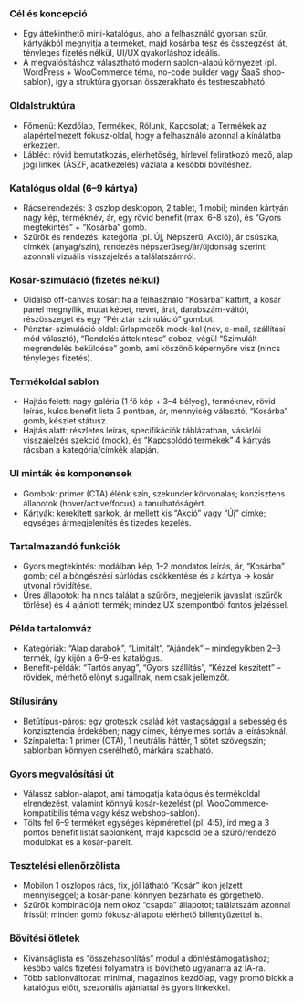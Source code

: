 ### Cél és koncepció
- Egy áttekinthető mini-katalógus, ahol a felhasználó gyorsan szűr, kártyákból megnyitja a terméket, majd kosárba tesz és összegzést lát, tényleges fizetés nélkül, UI/UX gyakorláshoz ideális.
- A megvalósításhoz választható modern sablon-alapú környezet (pl. WordPress + WooCommerce téma, no-code builder vagy SaaS shop-sablon), így a struktúra gyorsan összerakható és testreszabható.

### Oldalstruktúra
- Főmenü: Kezdőlap, Termékek, Rólunk, Kapcsolat; a Termékek az alapértelmezett fókusz-oldal, hogy a felhasználó azonnal a kínálatba érkezzen.
- Lábléc: rövid bemutatkozás, elérhetőség, hírlevél feliratkozó mező, alap jogi linkek (ÁSZF, adatkezelés) vázlata a későbbi bővítéshez.

### Katalógus oldal (6–9 kártya)
- Rácselrendezés: 3 oszlop desktopon, 2 tablet, 1 mobil; minden kártyán nagy kép, terméknév, ár, egy rövid benefit (max. 6–8 szó), és “Gyors megtekintés” + “Kosárba” gomb.
- Szűrők és rendezés: kategória (pl. Új, Népszerű, Akció), ár csúszka, címkék (anyag/szín), rendezés népszerűség/ár/újdonság szerint; azonnali vizuális visszajelzés a találatszámról.

### Kosár-szimuláció (fizetés nélkül)
- Oldalsó off-canvas kosár: ha a felhasználó “Kosárba” kattint, a kosár panel megnyílik, mutat képet, nevet, árat, darabszám-váltót, részösszeget és egy “Pénztár szimuláció” gombot.
- Pénztár-szimuláció oldal: űrlapmezők mock-kal (név, e-mail, szállítási mód választó), “Rendelés áttekintése” doboz; végül “Szimulált megrendelés beküldése” gomb, ami köszönő képernyőre visz (nincs tényleges fizetés).

### Termékoldal sablon
- Hajtás felett: nagy galéria (1 fő kép + 3–4 bélyeg), terméknév, rövid leírás, kulcs benefit lista 3 pontban, ár, mennyiség választó, “Kosárba” gomb, készlet státusz.
- Hajtás alatt: részletes leírás, specifikációk táblázatban, vásárlói visszajelzés szekció (mock), és “Kapcsolódó termékek” 4 kártyás rácsban a kategória/címkék alapján.

### UI minták és komponensek
- Gombok: primer (CTA) élénk szín, szekunder körvonalas; konzisztens állapotok (hover/active/focus) a tanulhatóságért.
- Kártyák: kerekített sarkok, ár mellett kis “Akció” vagy “Új” címke; egységes ármegjelenítés és tizedes kezelés.

### Tartalmazandó funkciók
- Gyors megtekintés: modálban kép, 1–2 mondatos leírás, ár, “Kosárba” gomb; cél a böngészési súrlódás csökkentése és a kártya → kosár útvonal rövidítése.
- Üres állapotok: ha nincs találat a szűrőre, megjelenik javaslat (szűrők törlése) és 4 ajánlott termék; mindez UX szempontból fontos jelzéssel.

### Példa tartalomváz
- Kategóriák: “Alap darabok”, “Limitált”, “Ajándék” – mindegyikben 2–3 termék, így kijön a 6–9-es katalógus.
- Benefit-példák: “Tartós anyag”, “Gyors szállítás”, “Kézzel készített” – rövidek, mérhető előnyt sugallnak, nem csak jellemzőt.

### Stílusirány
- Betűtípus-páros: egy groteszk család két vastagsággal a sebesség és konzisztencia érdekében; nagy címek, kényelmes sortáv a leírásoknál.
- Színpaletta: 1 primer (CTA), 1 neutrális háttér, 1 sötét szövegszín; sablonban könnyen cserélhető, márkára szabható.

### Gyors megvalósítási út
- Válassz sablon-alapot, ami támogatja katalógus és termékoldal elrendezést, valamint könnyű kosár-kezelést (pl. WooCommerce-kompatibilis téma vagy kész webshop-sablon).
- Tölts fel 6–9 terméket egységes képmérettel (pl. 4:5), írd meg a 3 pontos benefit listát sablonként, majd kapcsold be a szűrő/rendező modulokat és a kosár-panelt.

### Tesztelési ellenőrzőlista
- Mobilon 1 oszlopos rács, fix, jól látható “Kosár” ikon jelzett mennyiséggel; a kosár-panel könnyen bezárható és görgethető.
- Szűrők kombinációja nem okoz “csapda” állapotot; találatszám azonnal frissül; minden gomb fókusz-állapota elérhető billentyűzettel is.

### Bővítési ötletek
- Kívánságlista és “összehasonlítás” modul a döntéstámogatáshoz; később valós fizetési folyamatra is bővíthető ugyanarra az IA-ra.
- Több sablonváltozat: minimal, magazinos kezdőlap, vagy promó blokk a katalógus előtt, szezonális ajánlattal és gyors linkekkel.
